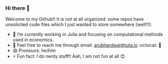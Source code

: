 ### Hi there 👋


Welcome to my Github!! It is not at all organized: some repos have unsolicited code files which I just wanted to store somewhere (well!!!). 

- 🔭 I’m currently working in Julia and focusing on computational methods used in economics.
- 💬 Feel free to reach me through email: [arubhardwaj@tuta.io](mailto:arubhardwaj@tuta.io) :octocat: :handshake:
- 😄 Pronouns: he/him
- ⚡ Fun fact: I do nerdy stuff!! Aah, I am not fun at all :blush:  



<!--
**arubhardwaj/arubhardwaj** is a ✨ _special_ ✨ repository because its `README.md` (this file) appears on your GitHub profile.

